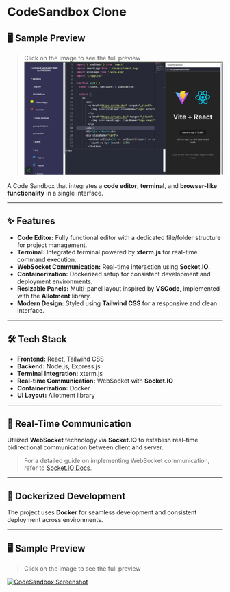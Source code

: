 # CodeSandbox Clone   

## 🖥️ Sample Preview  
> Click on the image to see the full preview  
![CodeSandbox Screenshot](https://github.com/JunedDeshmukh/CodeSandbox_clone/blob/1f2bd3dffc3e595c403cce8d6bb32823db046dbf/frontend/public/CodeSandbox.png)

A Code Sandbox that integrates a **code editor**, **terminal**, and **browser-like functionality** in a single interface.  

---

## ✨ Features  
- **Code Editor:** Fully functional editor with a dedicated file/folder structure for project management.  
- **Terminal:** Integrated terminal powered by **xterm.js** for real-time command execution.  
- **WebSocket Communication:** Real-time interaction using **Socket.IO**.  
- **Containerization:** Dockerized setup for consistent development and deployment environments.  
- **Resizable Panels:** Multi-panel layout inspired by **VSCode**, implemented with the **Allotment** library.  
- **Modern Design:** Styled using **Tailwind CSS** for a responsive and clean interface.  

---

## 🛠️ Tech Stack  
- **Frontend:** React, Tailwind CSS  
- **Backend:** Node.js, Express.js  
- **Terminal Integration:** xterm.js  
- **Real-time Communication:** WebSocket with **Socket.IO**  
- **Containerization:** Docker  
- **UI Layout:** Allotment library  

---

## 📡 Real-Time Communication  
Utilized **WebSocket** technology via **Socket.IO** to establish real-time bidirectional communication between client and server.  
> For a detailed guide on implementing WebSocket communication, refer to [Socket.IO Docs](https://socket.io/docs/v4).  

---

## 🐳 Dockerized Development  
The project uses **Docker** for seamless development and consistent deployment across environments.  

---

## 🖥️ Sample Preview  
> Click on the image to see the full preview  

[![CodeSandbox Screenshot](./CodeSandbox.png)](./CodeSandbox.png)  
